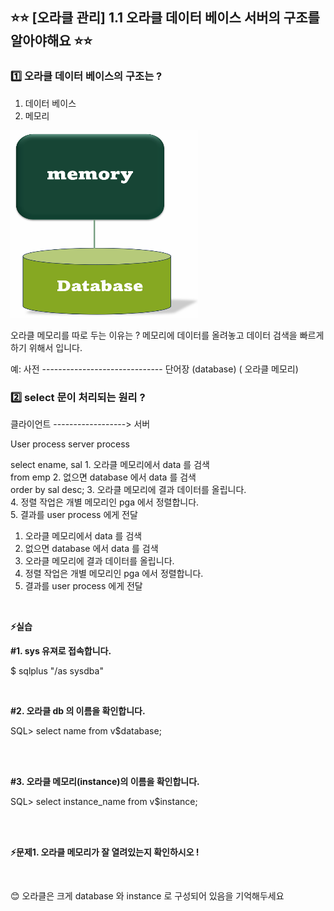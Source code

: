 ## ⭐⭐ [오라클 관리] 1.1 오라클 데이터 베이스 서버의 구조를 알아야해요 ⭐⭐

### 1️⃣ 오라클 데이터 베이스의 구조는 ?

1. 데이터 베이스
2. 메모리

<img src="https://github.com/oracleyu01/oracle_admin/blob/main/memory.png" width="300" height="300">

 오라클 메모리를 따로 두는 이유는 ?  메모리에 데이터를 올려놓고 데이터 검색을 빠르게 하기 위해서 입니다. 

 예:    사전 ------------------------------ 단어장
      (database)                         ( 오라클 메모리)


### 2️⃣ select 문이 처리되는 원리 ?

 클라이언트 ------------------> 서버

  User process                 server process

 select  ename, sal            1. 오라클 메모리에서 data 를 검색  
  from emp                     2. 없으면 database 에서 data 를 검색  
  order by sal desc;           3. 오라클 메모리에 결과 데이터를 올립니다.  
                               4. 정렬 작업은 개별 메모리인 pga 에서 정렬합니다.  
                               5. 결과를 user process 에게 전달  
                               
 1. 오라클 메모리에서 data 를 검색
 2. 없으면 database 에서 data 를 검색
 3. 오라클 메모리에 결과 데이터를 올립니다.
 4. 정렬 작업은 개별 메모리인 pga 에서 정렬합니다.
 5. 결과를 user process 에게 전달       

&nbsp;
&nbsp;
&nbsp;

**⚡실습** 

**#1. sys 유져로 접속합니다.**

 $ sqlplus "/as sysdba"  
 
 &nbsp;
 &nbsp;

**#2. 오라클 db 의 이름을 확인합니다.**

SQL> select  name  from  v$database;  

&nbsp;  
&nbsp;

**#3. 오라클 메모리(instance)의 이름을 확인합니다.**

SQL> select  instance_name from v$instance;  

&nbsp;  
&nbsp;

**⚡문제1.  오라클 메모리가 잘 열려있는지 확인하시오 !**

&nbsp;
&nbsp;
&nbsp;
&nbsp;
&nbsp;
&nbsp;
&nbsp;


😊 오라클은 크게 database 와 instance 로 구성되어 있음을 기억해두세요

